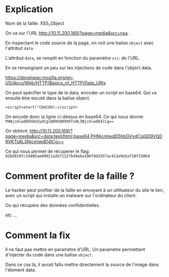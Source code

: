 # Explication

Nom de la faille: XSS_Object

On va sur l'URL http://10.11.200.169/?page=media&src=nsa .

En inspectant le code source de la page, on voit une balise `object` avec l'attribut `data`.

L'attribut `data`, se remplit en fonction du paramètre `src`: de l'URL.

En se renseignant un peu sur les injections de code dans l'object data.

https://developer.mozilla.org/en-US/docs/Web/HTTP/Basics_of_HTTP/Data_URIs

On peut spécifier le type de la data, encoder un script en base64. Qui va ensuite être excuté dans la balise object.

```
<script>alert("COUCOU);</script>
```

On encode donc la ligne ci-dessus en base64. Ce qui nous donne: `PHNjcmlwdD5hbGVydCgiQ09VQ09VKTs8L3NjcmlwdD4lCg==`

On obtient:
http://10.11.200.169/?page=media&src=data:text/html;base64,PHNjcmlwdD5hbGVydCgiQ09VQ09VKTs8L3NjcmlwdD4lCg==

Ce qui nous permet de récuperer le flag: `928d819fc19405ae09921a2b71227bd9aba106f9d2d37ac412e9e5a750f1506d`

# Comment profiter de la faille ?

Le hacker peut profiter de la faille en envoyant à un uttilsateur du site le lien, avec un script qui installe un malware sur l'ordinateur du client.

Ou qui récupère des données confidentielles.

etc ...

# Comment la fix

Il ne faut pas mettre en paramètre d'URL. Un paramètre permettant d'injecter du code dans une balise `object`.

Dans ce cas là, il aurait fallu mettre directement la source de l'image dans l'élement data.
